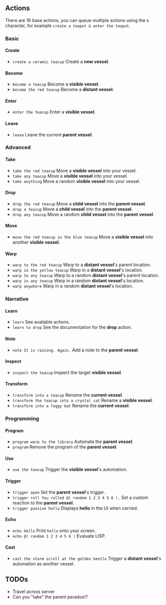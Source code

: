 ## Actions

There are 16 base actions, you can queue multiple actions using the `&` character, for example `create a teapot & enter the teapot`.

### Basic

#### Create

- `create a ceramic teacup` Create a **new vessel**.

#### Become

- `become a teacup` Become a **visible vessel**.
- `become the red teacup` Become a **distant vessel**.

#### Enter

- `enter the teacup` Enter a **visible vessel**.

#### Leave

- `leave` Leave the current **parent vessel**.

### Advanced

#### Take

- `take the red teacup` Move a **visible vessel** into your vessel.
- `take any teacup` Move a **visible vessel** into your vessel.
- `take anything` Move a random **visible vessel** into your vessel.

#### Drop

- `drop the red teacup` Move a **child vessel** into the **parent vessel**.
- `drop a teacup` Move a **child vessel** into the **parent vessel**.
- `drop any teacup` Move a random **child vessel** into the **parent vessel**.

#### Move

- `move the red teacup in the blue teacup` Move a **visible vessel** into another **visible vessel**.

#### Warp

- `warp to the red teacup` Warp to a **distant vessel**'s parent location.
- `warp in the yellow teacup` Warp in a **distant vessel**'s location.
- `warp to any teacup` Warp to a random **distant vessel**'s parent location.
- `warp in any teacup` Warp in a random **distant vessel**'s location.
- `warp anywhere` Warp in a random **distant vessel**'s location.

### Narrative

#### Learn

-   `learn` See available actions.
-   `learn to drop` See the documentation for the **drop** action.

#### Note

-   `note It is raining. Again.` Add a note to the **parent vessel**.

#### Inspect

-   `inspect the teacup` Inspect the target **visible vessel**.

#### Transform

-   `transform into a teacup` Rename the **current vessel**.
-   `transform the teacup into a crystal cat` Rename a **visible vessel**.
-   `transform into a foggy bat` Rename the **current vessel**.

### Programming

#### Program

- `program warp to the library` Automate the **parent vessel**.
- `program` Remove the program of the **parent vessel**.

#### Use

- `use the teacup` Trigger the **visible vessel**'s automation.

#### Trigger

-   `trigger open` Set the **parent vessel**'s trigger.
-   `trigger roll You rolled @( random 1 2 3 4 5 6 ).` Set a custom reaction to the **parent vessel**.
-   `trigger passive hello` Displays **hello** in the UI when carried.

#### Echo

-   `echo Hello` Print `hello` onto your screen.
-   `echo @( random 1 2 3 4 5 6 )` Evaluate LISP.

#### Cast

-   `cast the storm scroll at the golden beetle` Trigger a **distant vessel**'s automation as another vessel.

## TODOs

- Travel across server
- Can you "take" the parent paradox!?


